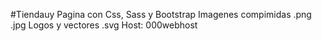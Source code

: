 #Tiendauy
Pagina con Css, Sass y Bootstrap 
Imagenes compimidas .png .jpg
Logos y vectores .svg
Host: 000webhost


